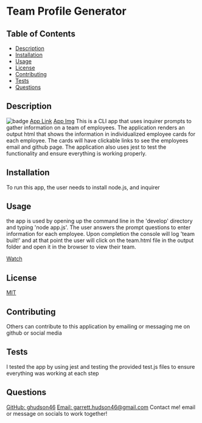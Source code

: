 # Team Profile Generator
  ## Table of Contents
  - [Description](#Description)
  - [Installation](#Installation)
  - [Usage](#Usage)
  - [License](#License)
  - [Contributing](#Contributing)
  - [Tests](#Tests)
  - [Questions](#Questions)
  ## Description
  ![badge](https://img.shields.io/badge/License-MIT-yellow.svg)
  [App Link](https://github.com/ghudson46/team-profile-generator)
  [App Img](C:\Users\garre\team-profile-generator\readme-generator\readme-img\team-generator-img.png)
  This is a CLI app that uses inquirer prompts to gather information on a team of employees. The application renders an output html that shows the information in individualized employee cards for each employee. The cards will have clickable links to see the employees email and github page. The application also uses jest to test the functionality and ensure everything is working properly.
  ## Installation
  To run this app, the user needs to install node.js, and inquirer
  ## Usage
  the app is used by opening up the command line in the 'develop' directory and typing 'node app.js'. The user answers the prompt questions to enter information for each employee. Upon completion the console will log 'team built!' and at that point the user will click on the team.html file in the output folder and open it in the browser to view their team.
  
  [Watch](https://youtu.be/nyexjKjtTck)
  ## License
  [MIT](https://opensource.org/licenses/MIT)
  ## Contributing
  Others can contribute to this application by emailing or messaging me on github or social media
  ## Tests
  I tested the app by using jest and testing the provided test.js files to ensure everything was working at each step
  ## Questions
  [GitHub: ghudson46](https://github.com/ghudson46)
  [Email: garrett.hudson46@gmail.com](garrett.hudson46@gmail.com)
  Contact me! email or message on socials to work together!
  
